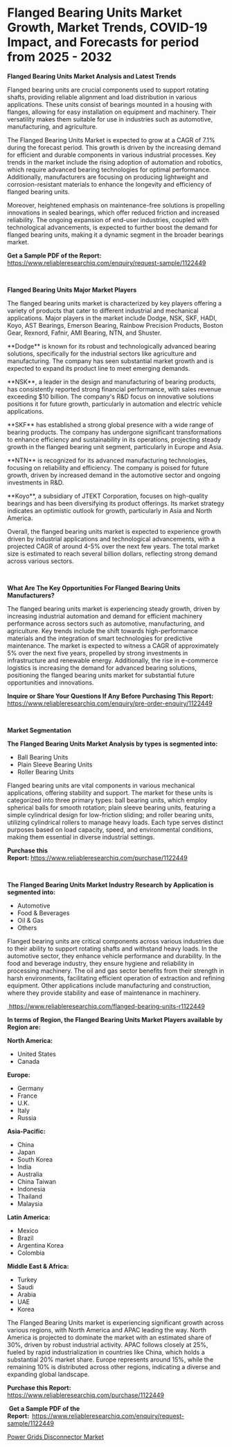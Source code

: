 <p><h1>Flanged Bearing Units Market Growth, Market Trends, COVID-19 Impact, and Forecasts for period from 2025 - 2032</h1></p><p><strong>Flanged Bearing Units Market Analysis and Latest Trends</strong></p>
<p><p>Flanged bearing units are crucial components used to support rotating shafts, providing reliable alignment and load distribution in various applications. These units consist of bearings mounted in a housing with flanges, allowing for easy installation on equipment and machinery. Their versatility makes them suitable for use in industries such as automotive, manufacturing, and agriculture.</p><p>The Flanged Bearing Units Market is expected to grow at a CAGR of 7.1% during the forecast period. This growth is driven by the increasing demand for efficient and durable components in various industrial processes. Key trends in the market include the rising adoption of automation and robotics, which require advanced bearing technologies for optimal performance. Additionally, manufacturers are focusing on producing lightweight and corrosion-resistant materials to enhance the longevity and efficiency of flanged bearing units. </p><p>Moreover, heightened emphasis on maintenance-free solutions is propelling innovations in sealed bearings, which offer reduced friction and increased reliability. The ongoing expansion of end-user industries, coupled with technological advancements, is expected to further boost the demand for flanged bearing units, making it a dynamic segment in the broader bearings market.</p></p>
<p><strong>Get a Sample PDF of the Report:&nbsp;</strong> <a href="https://www.reliableresearchiq.com/enquiry/request-sample/1122449?utm_campaign=2593&utm_medium=2&utm_source=Github&utm_content=ia&utm_term=02032025&utm_id=flanged-bearing-units">https://www.reliableresearchiq.com/enquiry/request-sample/1122449</a></p>
<p>&nbsp;</p>
<p><strong>Flanged Bearing Units Major Market Players</strong></p>
<p><p>The flanged bearing units market is characterized by key players offering a variety of products that cater to different industrial and mechanical applications. Major players in the market include Dodge, NSK, SKF, HADI, Koyo, AST Bearings, Emerson Bearing, Rainbow Precision Products, Boston Gear, Rexnord, Fafnir, AMI Bearing, NTN, and Shuster.</p><p>**Dodge** is known for its robust and technologically advanced bearing solutions, specifically for the industrial sectors like agriculture and manufacturing. The company has seen substantial market growth and is expected to expand its product line to meet emerging demands.</p><p>**NSK**, a leader in the design and manufacturing of bearing products, has consistently reported strong financial performance, with sales revenue exceeding $10 billion. The company's R&D focus on innovative solutions positions it for future growth, particularly in automation and electric vehicle applications.</p><p>**SKF** has established a strong global presence with a wide range of bearing products. The company has undergone significant transformations to enhance efficiency and sustainability in its operations, projecting steady growth in the flanged bearing unit segment, particularly in Europe and Asia.</p><p>**NTN** is recognized for its advanced manufacturing technologies, focusing on reliability and efficiency. The company is poised for future growth, driven by increased demand in the automotive sector and ongoing investments in R&D.</p><p>**Koyo**, a subsidiary of JTEKT Corporation, focuses on high-quality bearings and has been diversifying its product offerings. Its market strategy indicates an optimistic outlook for growth, particularly in Asia and North America.</p><p>Overall, the flanged bearing units market is expected to experience growth driven by industrial applications and technological advancements, with a projected CAGR of around 4-5% over the next few years. The total market size is estimated to reach several billion dollars, reflecting strong demand across various sectors.</p></p>
<p>&nbsp;</p>
<p><strong>What Are The Key Opportunities For Flanged Bearing Units Manufacturers?</strong></p>
<p><p>The flanged bearing units market is experiencing steady growth, driven by increasing industrial automation and demand for efficient machinery performance across sectors such as automotive, manufacturing, and agriculture. Key trends include the shift towards high-performance materials and the integration of smart technologies for predictive maintenance. The market is expected to witness a CAGR of approximately 5% over the next five years, propelled by strong investments in infrastructure and renewable energy. Additionally, the rise in e-commerce logistics is increasing the demand for advanced bearing solutions, positioning the flanged bearing units market for substantial future opportunities and innovations.</p></p>
<p><strong>Inquire or Share Your Questions If Any Before Purchasing This Report:</strong> <a href="https://www.reliableresearchiq.com/enquiry/pre-order-enquiry/1122449?utm_campaign=2593&utm_medium=2&utm_source=Github&utm_content=ia&utm_term=02032025&utm_id=flanged-bearing-units">https://www.reliableresearchiq.com/enquiry/pre-order-enquiry/1122449</a></p>
<p>&nbsp;</p>
<p><strong>Market Segmentation</strong></p>
<p><strong>The Flanged Bearing Units Market Analysis by types is segmented into:</strong></p>
<p><ul><li>Ball Bearing Units</li><li>Plain Sleeve Bearing Units</li><li>Roller Bearing Units</li></ul></p>
<p><p>Flanged bearing units are vital components in various mechanical applications, offering stability and support. The market for these units is categorized into three primary types: ball bearing units, which employ spherical balls for smooth rotation; plain sleeve bearing units, featuring a simple cylindrical design for low-friction sliding; and roller bearing units, utilizing cylindrical rollers to manage heavy loads. Each type serves distinct purposes based on load capacity, speed, and environmental conditions, making them essential in diverse industrial settings.</p></p>
<p><strong>Purchase this Report:&nbsp;</strong><a href="https://www.reliableresearchiq.com/purchase/1122449?utm_campaign=2593&utm_medium=2&utm_source=Github&utm_content=ia&utm_term=02032025&utm_id=flanged-bearing-units">https://www.reliableresearchiq.com/purchase/1122449</a></p>
<p>&nbsp;</p>
<p><strong>The Flanged Bearing Units Market Industry Research by Application is segmented into:</strong></p>
<p><ul><li>Automotive</li><li>Food & Beverages</li><li>Oil & Gas</li><li>Others</li></ul></p>
<p><p>Flanged bearing units are critical components across various industries due to their ability to support rotating shafts and withstand heavy loads. In the automotive sector, they enhance vehicle performance and durability. In the food and beverage industry, they ensure hygiene and reliability in processing machinery. The oil and gas sector benefits from their strength in harsh environments, facilitating efficient operation of extraction and refining equipment. Other applications include manufacturing and construction, where they provide stability and ease of maintenance in machinery.</p></p>
<p><a href="https://www.reliableresearchiq.com/flanged-bearing-units-r1122449?utm_campaign=2593&utm_medium=2&utm_source=Github&utm_content=ia&utm_term=02032025&utm_id=flanged-bearing-units">&nbsp;https://www.reliableresearchiq.com/flanged-bearing-units-r1122449</a></p>
<p><strong>In terms of Region, the Flanged Bearing Units Market Players available by Region are:</strong></p>
<p>
    <p> <strong> North America: </strong>
        <ul>
            <li>United States</li>
            <li>Canada</li>
        </ul>
        </p> 
    <p> <strong> Europe: </strong>
        <ul>
            <li>Germany</li>
            <li>France</li>
            <li>U.K.</li>
            <li>Italy</li>
            <li>Russia</li>
        </ul>
        </p> 
    <p> <strong> Asia-Pacific: </strong>
        <ul>
            <li>China</li>
            <li>Japan</li>
            <li>South Korea</li>
            <li>India</li>
            <li>Australia</li>
            <li>China Taiwan</li>
            <li>Indonesia</li>
            <li>Thailand</li>
            <li>Malaysia</li>
        </ul>
        </p> 
    <p> <strong> Latin America: </strong>
        <ul>
            <li>Mexico</li>
            <li>Brazil</li>
            <li>Argentina Korea</li>
            <li>Colombia</li>
        </ul>
        </p> 
    <p> <strong> Middle East & Africa: </strong>
        <ul>
            <li>Turkey</li>
            <li>Saudi</li>
            <li>Arabia</li>
            <li>UAE</li>
            <li>Korea</li>
        </ul>
    </p>
    </p>
<p><p>The Flanged Bearing Units market is experiencing significant growth across various regions, with North America and APAC leading the way. North America is projected to dominate the market with an estimated share of 30%, driven by robust industrial activity. APAC follows closely at 25%, fueled by rapid industrialization in countries like China, which holds a substantial 20% market share. Europe represents around 15%, while the remaining 10% is distributed across other regions, indicating a diverse and expanding global landscape.</p></p>
<p><strong>Purchase this Report: </strong><a href="https://www.reliableresearchiq.com/purchase/1122449?utm_campaign=2593&utm_medium=2&utm_source=Github&utm_content=ia&utm_term=02032025&utm_id=flanged-bearing-units">https://www.reliableresearchiq.com/purchase/1122449</a></p>
<p>&nbsp;<strong>Get a Sample PDF of the Report:&nbsp;&nbsp;</strong><a href="https://www.reliableresearchiq.com/enquiry/request-sample/1122449?utm_campaign=2593&utm_medium=2&utm_source=Github&utm_content=ia&utm_term=02032025&utm_id=flanged-bearing-units">https://www.reliableresearchiq.com/enquiry/request-sample/1122449</a></p>
<p><strong></strong></p>
<p><p><a href="https://github.com/lashaunm5st/Market-Research-Report-List-1/blob/main/power-grids-disconnector-market.md?utm_campaign=2593&utm_medium=2&utm_source=Github&utm_content=ia&utm_term=02032025&utm_id=flanged-bearing-units">Power Grids Disconnector Market</a></p></p>